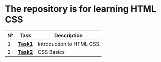 # The repository is for learning HTML CSS
|№|**Task**|**Description**|
|--|--|--|
|1|**[Task1](https://github.com/iamseryy/tasks_learn_html_css/tree/main/task1)**|Introduction to HTML CSS|
|2|**[Task2](https://github.com/iamseryy/tasks_learn_html_css/tree/main/task2)**|CSS Basics|